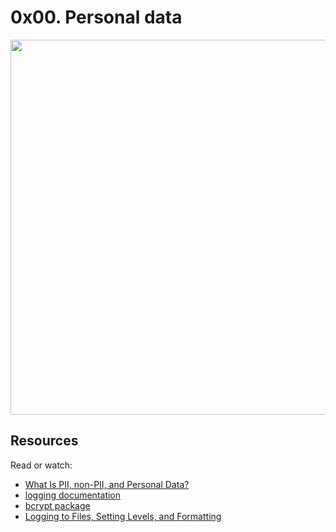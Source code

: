 # 0x00. Personal data

<img src="http://1.bp.blogspot.com/-ib2NKn4WxO8/Ua5IablIKmI/AAAAAAAADJU/AhgCyGdbUWY/s320/Are-People-Stealing-Your-blogger-website-Content.jpg" width="600px"/>

## Resources
Read or watch:

* [What Is PII, non-PII, and Personal Data?]()
* [logging documentation]()
* [bcrypt package]()
* [Logging to Files, Setting Levels, and Formatting]()
